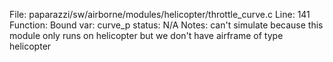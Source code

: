 File: paparazzi/sw/airborne/modules/helicopter/throttle_curve.c
Line: 141
Function: Bound
var: curve_p
status: N/A
Notes: can't simulate because this module only runs on helicopter but we don't have airframe of type helicopter

